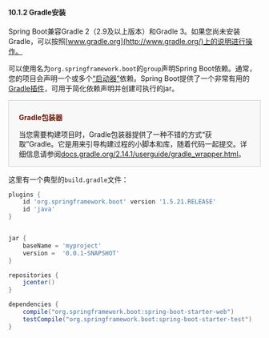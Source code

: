 #### 10.1.2 Gradle安装

Spring Boot兼容Gradle 2（2.9及以上版本）和Gradle 3。如果您尚未安装Gradle，可以按照[www.gradle.org](http://www.gradle.org/)上的说明进行操作。

可以使用名为`org.springframework.boot`的`group`声明Spring Boot依赖。通常，您的项目会声明一个或多个[“启动器”](../III.Using_Spring_Boot/13.5.Starters.md)依赖。Spring Boot提供了一个非常有用的[Gradle插件](../VIII.Build_tool_plugins/67.Spring_Boot_Gradle_plugin.md)，可用于简化依赖声明并创建可执行的jar。

<div style="background-color: #F8F8F8;border: 1px solid #CCCCCC;line-height: 1.4;padding: 0 20px;margin-bottom: 15px;">
<p style="font-weight: bold;color: #6D180B;padding-top: 10px;">Gradle包装器</p>
<p>当您需要构建项目时，Gradle包装器提供了一种不错的方式“获取”Gradle。它是用来引导构建过程的小脚本和库，随着代码一起提交。详细信息请参阅<a href="https://docs.gradle.org/2.14.1/userguide/gradle_wrapper.html">docs.gradle.org/2.14.1/userguide/gradle_wrapper.html</a>。
</p>
</div>

这里有一个典型的`build.gradle`文件：

```groovy
plugins {
    id 'org.springframework.boot' version '1.5.21.RELEASE'
    id 'java'
}


jar {
    baseName = 'myproject'
    version =  '0.0.1-SNAPSHOT'
}

repositories {
    jcenter()
}

dependencies {
    compile("org.springframework.boot:spring-boot-starter-web")
    testCompile("org.springframework.boot:spring-boot-starter-test")
}
```

